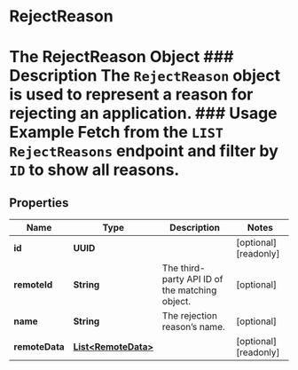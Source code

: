 

# RejectReason

# The RejectReason Object ### Description The `RejectReason` object is used to represent a reason for rejecting an application. ### Usage Example Fetch from the `LIST RejectReasons` endpoint and filter by `ID` to show all reasons.

## Properties

Name | Type | Description | Notes
------------ | ------------- | ------------- | -------------
**id** | **UUID** |  |  [optional] [readonly]
**remoteId** | **String** | The third-party API ID of the matching object. |  [optional]
**name** | **String** | The rejection reason’s name. |  [optional]
**remoteData** | [**List&lt;RemoteData&gt;**](RemoteData.md) |  |  [optional] [readonly]



